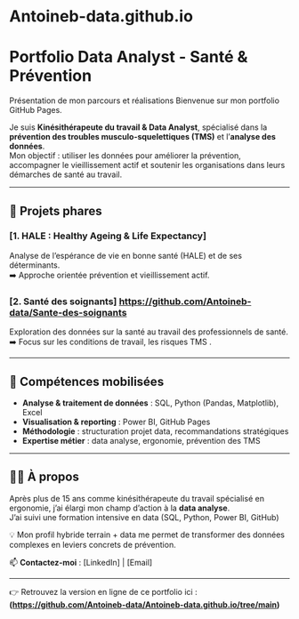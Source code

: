 # Antoineb-data.github.io

# Portfolio Data Analyst - Santé & Prévention  
Présentation de mon parcours et réalisations
Bienvenue sur mon portfolio GitHub Pages.  

Je suis **Kinésithérapeute du travail & Data Analyst**, spécialisé dans la **prévention des troubles musculo-squelettiques (TMS)** et l’**analyse des données**.  
Mon objectif : utiliser les données pour améliorer la prévention, accompagner le vieillissement actif et soutenir les organisations dans leurs démarches de santé au travail.  

---

## 📌 Projets phares  

### [1. HALE : Healthy Ageing & Life Expectancy]
Analyse de l’espérance de vie en bonne santé (HALE) et de ses déterminants.  
➡️ Approche orientée prévention et vieillissement actif.  

### [2. Santé des soignants] https://github.com/Antoineb-data/Sante-des-soignants
Exploration des données sur la santé au travail des professionnels de santé.  
➡️ Focus sur les conditions de travail, les risques TMS .  


---

## 🧰 Compétences mobilisées
- **Analyse & traitement de données** : SQL, Python (Pandas, Matplotlib), Excel
- **Visualisation & reporting** : Power BI, GitHub Pages  
- **Méthodologie** : structuration projet data, recommandations stratégiques  
- **Expertise métier** : data analyse, ergonomie, prévention des TMS 

---

## 👨‍💻 À propos
Après plus de 15 ans comme kinésithérapeute du travail spécialisé en ergonomie, j’ai élargi mon champ d’action à la **data analyse**.  
J’ai suivi une formation intensive en data (SQL, Python, Power BI, GitHub) 

💡 Mon profil hybride terrain + data me permet de transformer des données complexes en leviers concrets de prévention.  

📫 **Contactez-moi** : [LinkedIn] | [Email]

---

👉 Retrouvez la version en ligne de ce portfolio ici : **(https://github.com/Antoineb-data/Antoineb-data.github.io/tree/main)**
